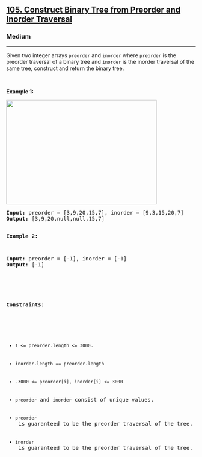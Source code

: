 <h2><a href="https://leetcode.com/problems/construct-binary-tree-from-preorder-and-inorder-traversal/description//">105. Construct Binary Tree from Preorder and Inorder Traversal</a></h2><h3>Medium</h3><hr><div><p>Given two integer arrays <code>preorder</code> and <code>inorder</code> where <code>preorder</code> is the preorder traversal of a binary tree and <code>inorder</code> is the inorder traversal of the same tree, construct and return the binary tree.

<p>&nbsp;</p>
<p><strong>Example 1:</strong></p>
<img alt="" src="https://assets.leetcode.com/uploads/2021/02/19/tree.jpg" style="width: 400px; height: 277px;">
<pre><strong>Input:</strong> preorder = [3,9,20,15,7], inorder = [9,3,15,20,7]
<strong>Output:</strong> [3,9,20,null,null,15,7]

<p><strong>Example 2:</strong></p>
<pre><strong>Input:</strong> preorder = [-1], inorder = [-1]
<strong>Output:</strong> [-1]
<p>&nbsp;</p>

<p><strong>Constraints:</strong></p>

<ul>
	<li><code>1 <= preorder.length <= 3000</code>.</li>
	<li><code>inorder.length == preorder.length</code></li>
    <li><code>-3000 <= preorder[i], inorder[i] <= 3000</code></li>
    <li><code>preorder</code> and <code>inorder</code> consist of unique values.</li>
    <li><code>preorder</code> is guaranteed to be the preorder traversal of the tree.</li>
    <li><code>inorder</code> is guaranteed to be the preorder traversal of the tree.</li>
</ul>
</div>